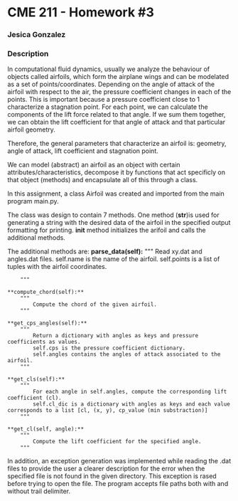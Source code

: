 # CME 211 - Homework #3

### Jesica Gonzalez


### Description

In computational fluid dynamics, usually we analyze the behaviour of objects called airfoils, which form the airplane wings and can be modelated as a set of points/coordinates. Depending on the angle of attack of the airfoil with respect to the air, the pressure coefficient changes in each of the points. This is important because a pressure coefficient close to 1 characterize a stagnation point. 
For each point, we can calculate the components of the lift force related to that angle. If we sum them together, we can obtain the lift coefficient for that angle of attack and that particular airfoil geometry. 

Therefore, the general parameters that characterize an airfoil is: geometry, angle of attack, lift coefficient and stagnation point.

We can model (abstract) an airfoil as an object with certain attributes/characteristics, decompose it by functions that act specificly on that object (methods) and encapsulate all of this through a class. 

In this assignment, a class Airfoil was created and imported from the main program main.py.

The class was design to contain 7 methods. One method (__str__)is used for generating a string with the desired data of the airfoil in the specified output formatting for printing. 
__init__ method initializes the arifoil and calls the additional methods.

The additional methods are:
    **parse_data(self):**
        """
            Read xy.dat and angles<degree>.dat files. 
            self.name is the name of the airfoil.
            self.points is a list of tuples with the airfoil coordinates. 

        """

    **compute_chord(self):**
        """
            Compute the chord of the given airfoil.
        """

    **get_cps_angles(self):**
        """
            Return a dictionary with angles as keys and pressure coefficients as values. 
            self.cps is the pressure coefficient dictionary.
            self.angles contains the angles of attack associated to the airfoil.
        """

    **get_cls(self):**
        """
            For each angle in self.angles, compute the corresponding lift coefficient (cl).
            self.cl_dic is a dictionary with angles as keys and each value corresponds to a list [cl, (x, y), cp_value (min substraction)]
        """
    
    **get_cl(self, angle):**
        """
            Compute the lift coefficient for the specified angle.
        """

In addition, an exception generation was implemented while reading the .dat files to provide the user a clearer description for the error when the specified file is not found in the given directory. This exception is rased before trying to open the file. The program accepts file paths both with and without trail delimiter.
